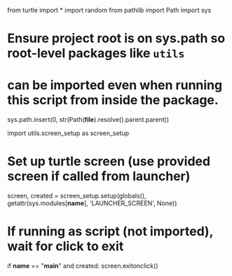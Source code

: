 from turtle import *
import random
from pathlib import Path
import sys

# Ensure project root is on sys.path so root-level packages like `utils`
# can be imported even when running this script from inside the package.
sys.path.insert(0, str(Path(__file__).resolve().parent.parent))

import utils.screen_setup as screen_setup

# Set up turtle screen (use provided screen if called from launcher)
screen, created = screen_setup.setup(globals(), getattr(sys.modules[__name__], 'LAUNCHER_SCREEN', None))


# If running as script (not imported), wait for click to exit
if __name__ == "__main__" and created:
    screen.exitonclick()